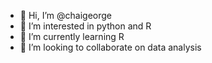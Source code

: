 - 👋 Hi, I’m @chaigeorge
- 👀 I’m interested in python and R
- 🌱 I’m currently learning R
- 💞️ I’m looking to collaborate on data analysis


<!---
chaigeorge/chaigeorge is a ✨ special ✨ repository because its `README.md` (this file) appears on your GitHub profile.
You can click the Preview link to take a look at your changes.
--->
